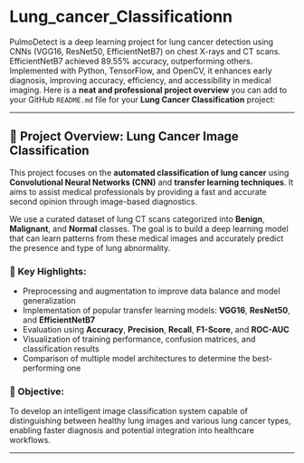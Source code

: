 # Lung_cancer_Classificationn
PulmoDetect is a deep learning project for lung cancer detection using CNNs (VGG16, ResNet50, EfficientNetB7) on chest X-rays and CT scans. EfficientNetB7 achieved 89.55% accuracy, outperforming others. Implemented with Python, TensorFlow, and OpenCV, it enhances early diagnosis, improving accuracy, efficiency, and accessibility in medical imaging.
Here is a **neat and professional project overview** you can add to your GitHub `README.md` file for your **Lung Cancer Classification** project:

---

## 📌 Project Overview: Lung Cancer Image Classification

This project focuses on the **automated classification of lung cancer** using **Convolutional Neural Networks (CNN)** and **transfer learning techniques**. It aims to assist medical professionals by providing a fast and accurate second opinion through image-based diagnostics.

We use a curated dataset of lung CT scans categorized into **Benign**, **Malignant**, and **Normal** classes. The goal is to build a deep learning model that can learn patterns from these medical images and accurately predict the presence and type of lung abnormality.

### 🔬 Key Highlights:

* Preprocessing and augmentation to improve data balance and model generalization
* Implementation of popular transfer learning models: **VGG16**, **ResNet50**, and **EfficientNetB7**
* Evaluation using **Accuracy**, **Precision**, **Recall**, **F1-Score**, and **ROC-AUC**
* Visualization of training performance, confusion matrices, and classification results
* Comparison of multiple model architectures to determine the best-performing one

### 🎯 Objective:

To develop an intelligent image classification system capable of distinguishing between healthy lung images and various lung cancer types, enabling faster diagnosis and potential integration into healthcare workflows.

---

